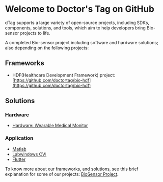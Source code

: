 # Welcome to Doctor's Tag on GitHub 

dTag supports a large variety of open-source projects, including SDKs, components, solutions, and tools, which aim to help developers bring Bio-sensor projects to life.

A completed Bio-sensor project including software and hardware solutions; also depending on the following projects:

## Frameworks

* HDF(Healthcare Development Framework) project: [https://github.com/doctortag/bio-hdf](https://github.com/doctortag/bio-hdf)

## Solutions

### Hardware
* [Hardware: Wearable Medical Monitor](https://diy.szlcsc.com/p/seanfan/wmmonitor)

### Application 
* [Matlab](https://github.com/doctortag/bioDemo_labwindows_cvi)
* [Labwindows CVI](https://github.com/doctortag/bioDemo_labwindows_cvi)
* [Flutter](https://github.com/doctortag/bioDemo_labwindows_cvi)


To know more about our frameworks, and solutions, see this brief explanation for some of our projects: [BioSensor Project](https://github.com/DoctorTag/BIO_SENSOR).

